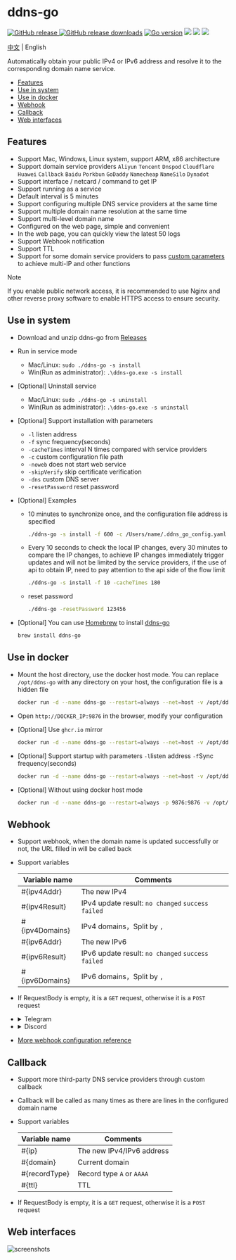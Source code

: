 # ddns-go

[![GitHub release](https://img.shields.io/github/release/jeessy2/ddns-go.svg?logo=github&style=flat-square) ![GitHub release downloads](https://img.shields.io/github/downloads/jeessy2/ddns-go/total?logo=github)](https://github.com/jeessy2/ddns-go/releases/latest) [![Go version](https://img.shields.io/github/go-mod/go-version/jeessy2/ddns-go)](https://github.com/jeessy2/ddns-go/blob/master/go.mod) [![](https://goreportcard.com/badge/github.com/jeessy2/ddns-go/v6)](https://goreportcard.com/report/github.com/jeessy2/ddns-go/v6) [![](https://img.shields.io/docker/image-size/jeessy/ddns-go)](https://registry.hub.docker.com/r/jeessy/ddns-go) [![](https://img.shields.io/docker/pulls/jeessy/ddns-go)](https://registry.hub.docker.com/r/jeessy/ddns-go)

[中文](https://github.com/jeessy2/ddns-go/blob/master/README.md) | English

Automatically obtain your public IPv4 or IPv6 address and resolve it to the corresponding domain name service.

- [Features](#Features)
- [Use in system](#Use-in-system)
- [Use in docker](#Use-in-docker)
- [Webhook](#webhook)
- [Callback](#callback)
- [Web interfaces](#Web-interfaces)

## Features

- Support Mac, Windows, Linux system, support ARM, x86 architecture
- Support domain service providers `Aliyun` `Tencent` `Dnspod` `Cloudflare` `Huawei` `Callback` `Baidu` `Porkbun` `GoDaddy` `Namecheap` `NameSilo` `Dynadot`
- Support interface / netcard / command to get IP
- Support running as a service
- Default interval is 5 minutes
- Support configuring multiple DNS service providers at the same time
- Support multiple domain name resolution at the same time
- Support multi-level domain name
- Configured on the web page, simple and convenient
- In the web page, you can quickly view the latest 50 logs
- Support Webhook notification
- Support TTL
- Support for some domain service providers to pass [custom parameters](https://github.com/jeessy2/ddns-go/wiki/传递自定义参数) to achieve multi-IP and other functions

> [!NOTE]
> If you enable public network access, it is recommended to use Nginx and other reverse proxy software to enable HTTPS access to ensure security.

## Use in system

- Download and unzip ddns-go from [Releases](https://github.com/jeessy2/ddns-go/releases)
- Run in service mode
  - Mac/Linux: `sudo ./ddns-go -s install`
  - Win(Run as administrator): `.\ddns-go.exe -s install`
- [Optional] Uninstall service
  - Mac/Linux: `sudo ./ddns-go -s uninstall`
  - Win(Run as administrator): `.\ddns-go.exe -s uninstall`
- [Optional] Support installation with parameters
  - `-l` listen address
  - `-f` sync frequency(seconds)
  - `-cacheTimes` interval N times compared with service providers
  - `-c` custom configuration file path
  - `-noweb` does not start web service
  - `-skipVerify` skip certificate verification
  - `-dns` custom DNS server
  - `-resetPassword` reset password
- [Optional] Examples
  - 10 minutes to synchronize once, and the configuration file address is specified
    ```bash
    ./ddns-go -s install -f 600 -c /Users/name/.ddns_go_config.yaml
    ```
  - Every 10 seconds to check the local IP changes, every 30 minutes to compare the IP changes, to achieve IP changes immediately trigger updates and will not be limited by the service providers, if the use of api to obtain IP, need to pay attention to the api side of the flow limit
    ```bash
    ./ddns-go -s install -f 10 -cacheTimes 180
    ```
  - reset password
    ```bash
    ./ddns-go -resetPassword 123456
    ```
- [Optional] You can use [Homebrew](https://brew.sh) to install [ddns-go](https://formulae.brew.sh/formula/ddns-go)

  ```bash
  brew install ddns-go
  ```

## Use in docker

- Mount the host directory, use the docker host mode. You can replace `/opt/ddns-go` with any directory on your host, the configuration file is a hidden file

  ```bash
  docker run -d --name ddns-go --restart=always --net=host -v /opt/ddns-go:/root jeessy/ddns-go
  ```

- Open `http://DOCKER_IP:9876` in the browser, modify your configuration

- [Optional] Use `ghcr.io` mirror

  ```bash
  docker run -d --name ddns-go --restart=always --net=host -v /opt/ddns-go:/root ghcr.io/jeessy2/ddns-go
  ```

- [Optional] Support startup with parameters `-l`listen address `-f`Sync frequency(seconds)

  ```bash
  docker run -d --name ddns-go --restart=always --net=host -v /opt/ddns-go:/root jeessy/ddns-go -l :9877 -f 600
  ```

- [Optional] Without using docker host mode

  ```bash
  docker run -d --name ddns-go --restart=always -p 9876:9876 -v /opt/ddns-go:/root jeessy/ddns-go
  ```

## Webhook

- Support webhook, when the domain name is updated successfully or not, the URL filled in will be called back
- Support variables

  |  Variable name   | Comments  |
  |  ----  | ----  |
  | #{ipv4Addr}  | The new IPv4 |
  | #{ipv4Result}  | IPv4 update result: `no changed` `success` `failed`|
  | #{ipv4Domains}  | IPv4 domains，Split by `,` |
  | #{ipv6Addr}  | The new IPv6 |
  | #{ipv6Result}  | IPv6 update result: `no changed` `success` `failed`|
  | #{ipv6Domains}  | IPv6 domains，Split by `,` |

- If RequestBody is empty, it is a `GET` request, otherwise it is a `POST` request

- <details><summary>Telegram</summary>

  [ddns-telegram-bot](https://github.com/WingLim/ddns-telegram-bot)
  </details>
- <details><summary>Discord</summary>

  - Discord client -> Server -> Channel Settings -> Integration -> View Webhook -> New Webhook -> Copy Webhook URL
  - Input the `Webhook URL` copied from Discord in the URL
  - Input in RequestBody
    ```json
    {
        "content": "The domain name #{ipv4Domains} dynamically resolves to #{ipv4Result}.",
        "embeds": [
            {
                "description": "Domains: #{ipv4Domains}, Result: #{ipv4Result}, IP: #{ipv4Addr}",
                "color": 15258703,
                "author": {
                    "name": "DDNS"
                },
                "footer": {
                    "text": "DDNS #{ipv4Result}"
                }
            }
        ]
    }
    ```
  </details>

- [More webhook configuration reference](https://github.com/jeessy2/ddns-go/issues/327)

## Callback

- Support more third-party DNS service providers through custom callback
- Callback will be called as many times as there are lines in the configured domain name
- Support variables

  |  Variable name   | Comments  |
  |  ----  | ----  |
  | #{ip}  | The new IPv4/IPv6 address|
  | #{domain}  | Current domain |
  | #{recordType}  | Record type `A` or `AAAA` |
  | #{ttl}  | TTL |
- If RequestBody is empty, it is a `GET` request, otherwise it is a `POST` request

## Web interfaces

![screenshots](https://raw.githubusercontent.com/jeessy2/ddns-go/master/ddns-web.png)
